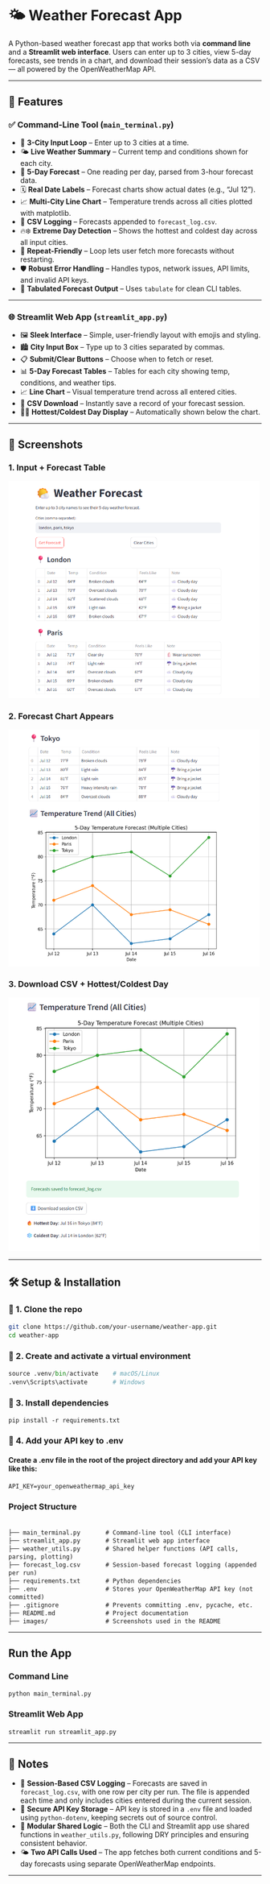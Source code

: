 # 🌤️ Weather Forecast App

A Python-based weather forecast app that works both via **command line** and a **Streamlit web interface**. Users can enter up to 3 cities, view 5-day forecasts, see trends in a chart, and download their session’s data as a CSV — all powered by the OpenWeatherMap API.

---

## 🚀 Features
### ✅ Command-Line Tool (`main_terminal.py`)

- 🔁 **3-City Input Loop** – Enter up to 3 cities at a time.
- 🌤️ **Live Weather Summary** – Current temp and conditions shown for each city.
- 📅 **5-Day Forecast** – One reading per day, parsed from 3-hour forecast data.
- 🗓️ **Real Date Labels** – Forecast charts show actual dates (e.g., “Jul 12”).
- 📈 **Multi-City Line Chart** – Temperature trends across all cities plotted with matplotlib.
- 📂 **CSV Logging** – Forecasts appended to `forecast_log.csv`.
- 🔥❄️ **Extreme Day Detection** – Shows the hottest and coldest day across all input cities.
- 🔄 **Repeat-Friendly** – Loop lets user fetch more forecasts without restarting.
- 🛡️ **Robust Error Handling** – Handles typos, network issues, API limits, and invalid API keys.
- 🧾 **Tabulated Forecast Output** – Uses `tabulate` for clean CLI tables.

---

### 🌐 Streamlit Web App (`streamlit_app.py`)

- 🖼️ **Sleek Interface** – Simple, user-friendly layout with emojis and styling.
- 🏙️ **City Input Box** – Type up to 3 cities separated by commas.
- 📋 **Submit/Clear Buttons** – Choose when to fetch or reset.
- 📊 **5-Day Forecast Tables** – Tables for each city showing temp, conditions, and weather tips.
- 📈 **Line Chart** – Visual temperature trend across all entered cities.
- 📁 **CSV Download** – Instantly save a record of your forecast session.
- 🧊🔥 **Hottest/Coldest Day Display** – Automatically shown below the chart.

---

## 📸 Screenshots

### 1. Input + Forecast Table  
<img src="images/pic1.png" alt="Forecast Table" width="500"/>

### 2. Forecast Chart Appears  
<img src="images/pic2.png" alt="Line Chart" width="500"/>

### 3. Download CSV + Hottest/Coldest Day  
<img src="images/pic3.png" alt="Final Section" width="500"/>


---

## 🛠️ Setup & Installation

### 🔹 1. Clone the repo
```bash
git clone https://github.com/your-username/weather-app.git
cd weather-app
```

### 🔹 2. Create and activate a virtual environment
```python -m venv .venv
source .venv/bin/activate    # macOS/Linux
.venv\Scripts\activate       # Windows
```

### 🔹 3. Install dependencies
```
pip install -r requirements.txt
```

### 🔹 4. Add your API key to .env
#### Create a .env file in the root of the project directory and add your API key like this:


```
API_KEY=your_openweathermap_api_key
```

### Project Structure
```weather-app/

├── main_terminal.py       # Command-line tool (CLI interface)
├── streamlit_app.py       # Streamlit web app interface
├── weather_utils.py       # Shared helper functions (API calls, parsing, plotting)
├── forecast_log.csv       # Session-based forecast logging (appended per run)
├── requirements.txt       # Python dependencies
├── .env                   # Stores your OpenWeatherMap API key (not committed)
├── .gitignore             # Prevents committing .env, pycache, etc.
├── README.md              # Project documentation
├── images/                # Screenshots used in the README
```
---
## Run the App
### Command Line
```
python main_terminal.py
```

### Streamlit Web App
```
streamlit run streamlit_app.py
```


---
## 📝 Notes

- 📁 **Session-Based CSV Logging** – Forecasts are saved in `forecast_log.csv`, with one row per city per run. The file is appended each time and only includes cities entered during the current session.
- 🔐 **Secure API Key Storage** – API key is stored in a `.env` file and loaded using `python-dotenv`, keeping secrets out of source control.
- 🧠 **Modular Shared Logic** – Both the CLI and Streamlit app use shared functions in `weather_utils.py`, following DRY principles and ensuring consistent behavior.
- 🌤️ **Two API Calls Used** – The app fetches both current conditions and 5-day forecasts using separate OpenWeatherMap endpoints.


---
